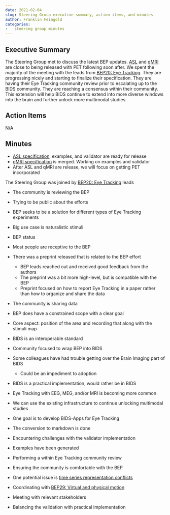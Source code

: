 ```yaml
---
date: 2021-02-04
slug: Steering Group executive summary, action items, and minutes
author: Franklin Feingold
categories:
-   steering group minutes
---
```


<!-- more -->

## Executive Summary

The Steering Group met to discuss the latest BEP updates.
[ASL](https://github.com/bids-standard/bids-specification/pull/669) and [qMRI](https://github.com/bids-standard/bids-specification/pull/690) are close to being released with PET following soon after.
We spent the majority of the meeting with the leads from [BEP20: Eye Tracking](https://bids-standard.org/bep020).
They are progressing nicely and starting to finalize their specification.
They are having their Eye Tracking community review prior to escalating up to the BIDS community.
They are reaching a consensus within their community.
This extension will help BIDS continue to extend into more diverse windows into the brain and further unlock more multimodal studies.

## Action Items

N/A

## Minutes

-   [ASL specification](https://github.com/bids-standard/bids-specification/pull/669), examples, and validator are ready for release
-   [qMRI specification](https://github.com/bids-standard/bids-specification/pull/690) is merged. Working on examples and validator
-   After ASL and qMRI are release, we will focus on getting PET incorporated

The Steering Group was joined by [BEP20: Eye Tracking](https://bids-standard.org/bep020) leads

-   The community is reviewing the BEP

-   Trying to be public about the efforts

-   BEP seeks to be a solution for different types of Eye Tracking experiments

-   Big use case is naturalistic stimuli

-   BEP status

-   Most people are receptive to the BEP

-   There was a preprint released that is related to the BEP effort

    -   BEP leads reached out and received good feedback from the authors
    -   The preprint was a bit more high-level, but is compatible with the BEP
    -   Preprint focused on how to report Eye Tracking in a paper rather than how to organize and share the data

-   The community is sharing data

-   BEP does have a constrained scope with a clear goal

-   Core aspect: position of the area and recording that along with the stimuli map

-   BIDS is an interoperable standard

-   Community focused to wrap BEP into BIDS

-   Some colleagues have had trouble getting over the Brain Imaging part of BIDS

    -   Could be an impediment to adoption

-   BIDS is a practical implementation, would rather be in BIDS

-   Eye Tracking with EEG, MEG, and/or MRI is becoming more common

-   We can use the existing infrastructure to continue unlocking multimodal studies

-   One goal is to develop BIDS-Apps for Eye Tracking

-   The conversion to markdown is done

-   Encountering challenges with the validator implementation

-   Examples have been generated

-   Performing a within Eye Tracking community review

-   Ensuring the community is comfortable with the BEP

-   One potential issue is [time series representation conflicts](https://github.com/bids-standard/bids-specification/issues/713)

-   Coordinating with [BEP29: Virtual and physical motion](https://bids-standard.org/bep029)

-   Meeting with relevant stakeholders

-   Balancing the validation with practical implementation
